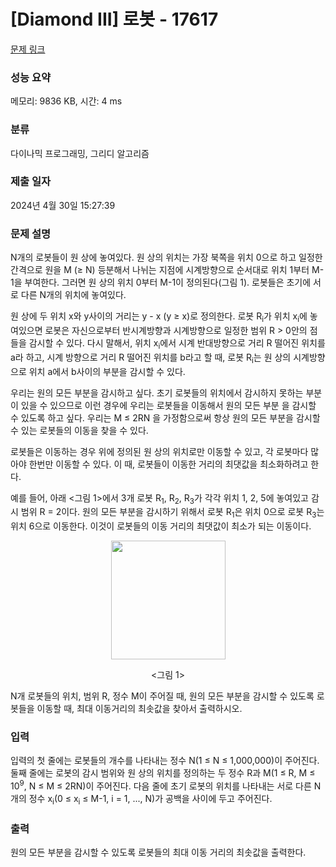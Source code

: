 # [Diamond III] 로봇 - 17617 

[문제 링크](https://www.acmicpc.net/problem/17617) 

### 성능 요약

메모리: 9836 KB, 시간: 4 ms

### 분류

다이나믹 프로그래밍, 그리디 알고리즘

### 제출 일자

2024년 4월 30일 15:27:39

### 문제 설명

<p>N개의 로봇들이 원 상에 놓여있다. 원 상의 위치는 가장 북쪽을 위치 0으로 하고 일정한 간격으로 원을 M (≥ N) 등분해서 나뉘는 지점에 시계방향으로 순서대로 위치 1부터 M-1을 부여한다. 그러면 원 상의 위치 0부터 M-1이 정의된다(그림 1). 로봇들은 초기에 서로 다른 N개의 위치에 놓여있다.</p>

<p>원 상에 두 위치 x와 y사이의 거리는 y - x (y ≥ x)로 정의한다. 로봇 R<sub>i</sub>가 위치 x<sub>i</sub>에 놓여있으면 로봇은 자신으로부터 반시계방향과 시계방향으로 일정한 범위 R > 0안의 점들을 감시할 수 있다. 다시 말해서, 위치 x<sub>i</sub>에서 시계 반대방향으로 거리 R 떨어진 위치를 a라 하고, 시계 방향으로 거리 R 떨어진 위치를 b라고 할 때, 로봇 R<sub>i</sub>는 원 상의 시계방향으로 위치 a에서 b사이의 부분을 감시할 수 있다.</p>

<p>우리는 원의 모든 부분을 감시하고 싶다. 초기 로봇들의 위치에서 감시하지 못하는 부분이 있을 수 있으므로 이런 경우에 우리는 로봇들을 이동해서 원의 모든 부분 을 감시할 수 있도록 하고 싶다. 우리는 M ≤ 2RN 을 가정함으로써 항상 원의 모든 부분을 감시할 수 있는 로봇들의 이동을 찾을 수 있다.</p>

<p>로봇들은 이동하는 경우 위에 정의된 원 상의 위치로만 이동할 수 있고, 각 로봇마다 많아야 한번만 이동할 수 있다. 이 때, 로봇들이 이동한 거리의 최댓값을 최소화하려고 한다.</p>

<p>예를 들어, 아래 <그림 1>에서 3개 로봇 R<sub>1</sub>, R<sub>2</sub>, R<sub>3</sub>가 각각 위치 1, 2, 5에 놓여있고 감시 범위 R = 2이다. 원의 모든 부분을 감시하기 위해서 로봇 R<sub>1</sub>은 위치 0으로 로봇 R<sub>3</sub>는 위치 6으로 이동한다. 이것이 로봇들의 이동 거리의 최댓값이 최소가 되는 이동이다.</p>

<p style="text-align: center;"><img alt="" src="https://upload.acmicpc.net/f9e14bfb-c88d-4db0-b7f4-dda5cf5cf26d/-/crop/365x380/43,15/-/preview/" style="width: 183px; height: 190px;"></p>

<p style="text-align: center;"><그림 1></p>

<p>N개 로봇들의 위치, 범위 R, 정수 M이 주어질 때, 원의 모든 부분을 감시할 수 있도록 로봇들을 이동할 때, 최대 이동거리의 최솟값을 찾아서 출력하시오.</p>

### 입력 

 <p>입력의 첫 줄에는 로봇들의 개수를 나타내는 정수 N(1 ≤ N ≤ 1,000,000)이 주어진다. 둘째 줄에는 로봇의 감시 범위와 원 상의 위치를 정의하는 두 정수 R과 M(1 ≤ R, M ≤ 10<sup>9</sup>, N ≤ M ≤ 2RN)이 주어진다. 다음 줄에 초기 로봇의 위치를 나타내는 서로 다른 N개의 정수 x<sub>i</sub>(0 ≤ x<sub>i</sub> ≤ M-1, i = 1, ..., N)가 공백을 사이에 두고 주어진다.</p>

### 출력 

 <p>원의 모든 부분을 감시할 수 있도록 로봇들의 최대 이동 거리의 최솟값을 출력한다.</p>

